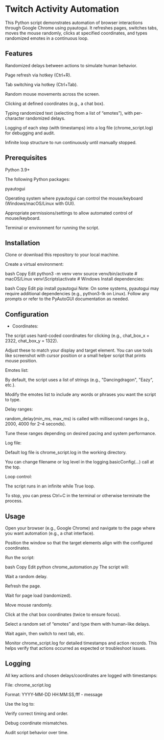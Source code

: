 # Twitch Activity Automation

This Python script demonstrates automation of browser interactions through Google Chrome using pyautogui. It refreshes pages, switches tabs, moves the mouse randomly, clicks at specified coordinates, and types randomized emotes in a continuous loop. 


## Features
Randomized delays between actions to simulate human behavior.

Page refresh via hotkey (Ctrl+R).

Tab switching via hotkey (Ctrl+Tab).

Random mouse movements across the screen.

Clicking at defined coordinates (e.g., a chat box).

Typing randomized text (selecting from a list of “emotes”), with per-character randomized delays.

Logging of each step (with timestamps) into a log file (chrome_script.log) for debugging and audit.

Infinite loop structure to run continuously until manually stopped.

## Prerequisites
Python 3.9+

The following Python packages:

pyautogui

Operating system where pyautogui can control the mouse/keyboard (Windows/macOS/Linux with GUI).

Appropriate permissions/settings to allow automated control of mouse/keyboard.

Terminal or environment for running the script.

## Installation
Clone or download this repository to your local machine.

Create a virtual environment:

bash
Copy
Edit
python3 -m venv venv
source venv/bin/activate     # macOS/Linux
venv\Scripts\activate        # Windows
Install dependencies:

bash
Copy
Edit
pip install pyautogui
Note: On some systems, pyautogui may require additional dependencies (e.g., python3-tk on Linux). Follow any prompts or refer to the PyAutoGUI documentation as needed.

## Configuration

* Coordinates:

The script uses hard-coded coordinates for clicking (e.g., chat_box_x = 2322, chat_box_y = 1322).

Adjust these to match your display and target element. You can use tools like screenshot with cursor position or a small helper script that prints mouse position.

Emotes list:

By default, the script uses a list of strings (e.g., "Dancingdragon", "Eazy", etc.).

Modify the emotes list to include any words or phrases you want the script to type.

Delay ranges:

random_delay(min_ms, max_ms) is called with millisecond ranges (e.g., 2000, 4000 for 2–4 seconds).

Tune these ranges depending on desired pacing and system performance.

Log file:

Default log file is chrome_script.log in the working directory.

You can change filename or log level in the logging.basicConfig(...) call at the top.

Loop control:

The script runs in an infinite while True loop.

To stop, you can press Ctrl+C in the terminal or otherwise terminate the process.

## Usage
Open your browser (e.g., Google Chrome) and navigate to the page where you want automation (e.g., a chat interface).

Position the window so that the target elements align with the configured coordinates.

Run the script:

bash
Copy
Edit
python chrome_automation.py
The script will:

Wait a random delay.

Refresh the page.

Wait for page load (randomized).

Move mouse randomly.

Click at the chat box coordinates (twice to ensure focus).

Select a random set of “emotes” and type them with human-like delays.

Wait again, then switch to next tab, etc.

Monitor chrome_script.log for detailed timestamps and action records. This helps verify that actions occurred as expected or troubleshoot issues.

## Logging
All key actions and chosen delays/coordinates are logged with timestamps:

File: chrome_script.log

Format: YYYY-MM-DD HH:MM:SS,fff - message

Use the log to:

Verify correct timing and order.

Debug coordinate mismatches.

Audit script behavior over time.
